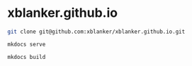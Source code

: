 # xblanker.github.io


```bash
git clone git@github.com:xblanker/xblanker.github.io.git

mkdocs serve

mkdocs build
```